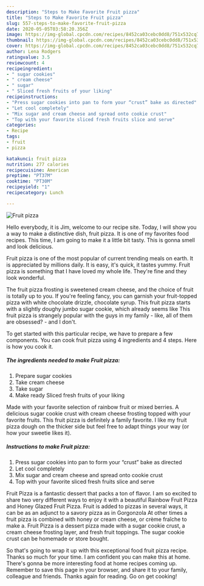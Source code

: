 ```yaml
---
description: "Steps to Make Favorite Fruit pizza"
title: "Steps to Make Favorite Fruit pizza"
slug: 557-steps-to-make-favorite-fruit-pizza
date: 2020-05-05T03:58:20.356Z
image: https://img-global.cpcdn.com/recipes/8452ca03cebc0dd8/751x532cq70/fruit-pizza-recipe-main-photo.jpg
thumbnail: https://img-global.cpcdn.com/recipes/8452ca03cebc0dd8/751x532cq70/fruit-pizza-recipe-main-photo.jpg
cover: https://img-global.cpcdn.com/recipes/8452ca03cebc0dd8/751x532cq70/fruit-pizza-recipe-main-photo.jpg
author: Lena Rodgers
ratingvalue: 3.5
reviewcount: 4
recipeingredient:
- " sugar cookies"
- " cream cheese"
- " sugar"
- " Sliced fresh fruits of your liking"
recipeinstructions:
- "Press sugar cookies into pan to form your “crust” bake as directed"
- "Let cool completely"
- "Mix sugar and cream cheese and spread onto cookie crust"
- "Top with your favorite sliced fresh fruits slice and serve"
categories:
- Recipe
tags:
- fruit
- pizza

katakunci: fruit pizza 
nutrition: 277 calories
recipecuisine: American
preptime: "PT37M"
cooktime: "PT30M"
recipeyield: "1"
recipecategory: Lunch

---
```



![Fruit pizza](https://img-global.cpcdn.com/recipes/8452ca03cebc0dd8/751x532cq70/fruit-pizza-recipe-main-photo.jpg)

Hello everybody, it is Jim, welcome to our recipe site. Today, I will show you a way to make a distinctive dish, fruit pizza. It is one of my favorites food recipes. This time, I am going to make it a little bit tasty. This is gonna smell and look delicious.

Fruit pizza is one of the most popular of current trending meals on earth. It is appreciated by millions daily. It is easy, it's quick, it tastes yummy. Fruit pizza is something that I have loved my whole life. They're fine and they look wonderful.

The fruit pizza frosting is sweetened cream cheese, and the choice of fruit is totally up to you. If you&#39;re feeling fancy, you can garnish your fruit-topped pizza with white chocolate drizzle, chocolate syrup. This fruit pizza starts with a slightly doughy jumbo sugar cookie, which already seems like This fruit pizza is strangely popular with the guys in my family - like, all of them are obsessed? - and I don&#39;t.


To get started with this particular recipe, we have to prepare a few components. You can cook fruit pizza using 4 ingredients and 4 steps. Here is how you cook it.

<!--inarticleads1-->

##### The ingredients needed to make Fruit pizza:

1. Prepare  sugar cookies
1. Take  cream cheese
1. Take  sugar
1. Make ready  Sliced fresh fruits of your liking


Made with your favorite selection of rainbow fruit or mixed berries. A delicious sugar cookie crust with cream cheese frosting topped with your favorite fruits. This fruit pizza is definitely a family favorite. I like my fruit pizza dough on the thicker side but feel free to adapt things your way (or how your sweetie likes it). 

<!--inarticleads2-->

##### Instructions to make Fruit pizza:

1. Press sugar cookies into pan to form your “crust” bake as directed
1. Let cool completely
1. Mix sugar and cream cheese and spread onto cookie crust
1. Top with your favorite sliced fresh fruits slice and serve


Fruit Pizza is a fantastic dessert that packs a ton of flavor. I am so excited to share two very different ways to enjoy it with a beautiful Rainbow Fruit Pizza and Honey Glazed Fruit Pizza. Fruit is added to pizzas in several ways, it can be as an adjunct to a savory pizza as in Gorgonzola At other times a fruit pizza is combined with honey or cream cheese, or crème fraîche to make a. Fruit Pizza is a dessert pizza made with a sugar cookie crust, a cream cheese frosting layer, and fresh fruit toppings. The sugar cookie crust can be homemade or store bought. 

So that's going to wrap it up with this exceptional food fruit pizza recipe. Thanks so much for your time. I am confident you can make this at home. There's gonna be more interesting food at home recipes coming up. Remember to save this page in your browser, and share it to your family, colleague and friends. Thanks again for reading. Go on get cooking!
